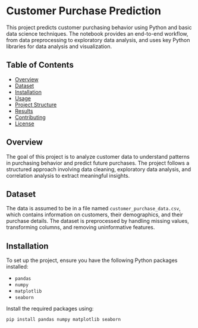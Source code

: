 # Customer Purchase Prediction

This project predicts customer purchasing behavior using Python and basic data science techniques. The notebook provides an end-to-end workflow, from data preprocessing to exploratory data analysis, and uses key Python libraries for data analysis and visualization.

## Table of Contents

- [Overview](#overview)
- [Dataset](#dataset)
- [Installation](#installation)
- [Usage](#usage)
- [Project Structure](#project-structure)
- [Results](#results)
- [Contributing](#contributing)
- [License](#license)

## Overview

The goal of this project is to analyze customer data to understand patterns in purchasing behavior and predict future purchases. The project follows a structured approach involving data cleaning, exploratory data analysis, and correlation analysis to extract meaningful insights.

## Dataset

The data is assumed to be in a file named `customer_purchase_data.csv`, which contains information on customers, their demographics, and their purchase details. The dataset is preprocessed by handling missing values, transforming columns, and removing uninformative features.

## Installation

To set up the project, ensure you have the following Python packages installed:

- `pandas`
- `numpy`
- `matplotlib`
- `seaborn`

Install the required packages using:
```bash
pip install pandas numpy matplotlib seaborn
